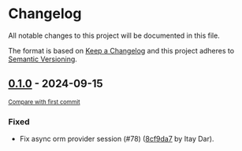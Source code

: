 # Changelog

All notable changes to this project will be documented in this file.

The format is based on [Keep a Changelog](http://keepachangelog.com/en/1.0.0/)
and this project adheres to [Semantic Versioning](http://semver.org/spec/v2.0.0.html).

<!-- insertion marker -->
## [0.1.0](https://github.com/PythonNest/PyNest/releases/tag/0.1.0) - 2024-09-15

<small>[Compare with first commit](https://github.com/PythonNest/PyNest/compare/8cf9da7afefe69a990a9d82a57d30e4c495b99c8...0.1.0)</small>

### Fixed

- Fix async orm provider session (#78) ([8cf9da7](https://github.com/PythonNest/PyNest/commit/8cf9da7afefe69a990a9d82a57d30e4c495b99c8) by Itay Dar).

